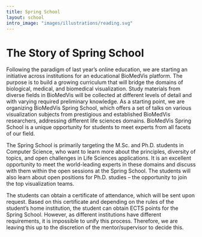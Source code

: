 ```yaml
---
title: Spring School
layout: school
intro_image: "images/illustrations/reading.svg"
---
```


# The Story of Spring School

Following the paradigm of last year’s online education, we are starting an initiative across institutions for an educational BioMedVis platform. The purpose is to build a growing curriculum that will bridge the domains of biological, medical, and biomedical visualization. Study materials from diverse fields in BioMedVis will be collected at different levels of detail and with varying required preliminary knowledge. As a starting point, we are organizing BioMedVis Spring School, which offers a set of talks on various visualization subjects from prestigious and established BioMedVis researchers, addressing different life sciences domains. BioMedVis Spring School is a unique opportunity for students to meet experts from all facets of our field.

The Spring School is primarily targeting the M.Sc. and Ph.D. students in Computer Science, who want to learn more about the principles, diversity of topics, and open challenges in Life Sciences applications. It is an excellent opportunity to meet the world-leading experts in these domains and discuss with them within the open sessions at the Spring School. The students will also learn about open positions for Ph.D. studies – the opportunity to join the top visualization teams.

The students can obtain a certificate of attendance, which will be sent upon request. Based on this certificate and depending on the rules of the student’s home institution, the student can obtain ECTS points for the Spring School. However, as different institutions have different requirements, it is impossible to unify this process. Therefore, we are leaving this up to the discretion of the mentor/supervisor to decide this. 

